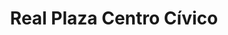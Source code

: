 ---
title: "Real Plaza Centro Cívico"
url: /cercado-de-lima/real-plaza-centro-civico/
shop: centro comercial
---